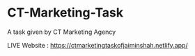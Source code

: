 # CT-Marketing-Task
A task given by CT Marketing Agency

LIVE Website : https://ctmarketingtaskofjaiminshah.netlify.app/
